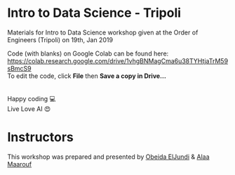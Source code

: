 # Intro to Data Science - Tripoli
Materials for Intro to Data Science workshop given at the Order of Engineers (Tripoli) on 19th, Jan 2019

Code (with blanks) on Google Colab can be found here:
https://colab.research.google.com/drive/1vhgBNMagCma6u38TYHtjaTrM59sBmcS9
<br />
To edit the code, click **File** then **Save a copy in Drive…** <br />
<br /><br />
Happy coding 💻 <br />
Live Love AI 😍 <br />

 # Instructors
This workshop was prepared and presented by [Obeida ElJundi](https://www.linkedin.com/in/obeidaeljundi/) & [Alaa Maarouf](https://www.linkedin.com/in/alaa-maarouf/)
